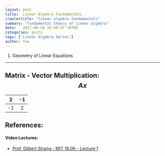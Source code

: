 ```yaml
---
layout: post
title:  Linear Algebra Fundamentals
crawlertitle: "linear algebra fundamentals"
summary: "fundamental theory of linear algebra"
date:   2017-06-20 18:48:47 +0700
categories: posts
tags: ['Linear Algebra Series']
author: Yue
---
```


1. Geometry of Linear Equations
---

## Matrix - Vector Multiplication: $$Ax$$

| 2 | -1 |
|---|:--:|
|-1 | 2  | 



## References:

#### Video Lectures: 
* [Prof. Gilbert Strang - MIT 18.06 - Lecture 1](https://ocw.mit.edu/courses/mathematics/18-06-linear-algebra-spring-2010/video-lectures/lecture-1-the-geometry-of-linear-equations/)
